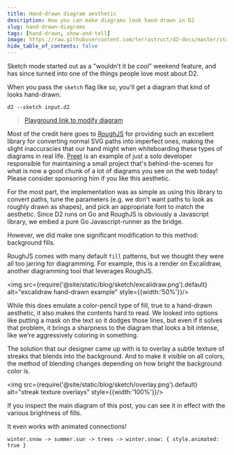 ```yaml
---
title: Hand-drawn diagram aesthetic
description: How you can make diagrams look hand-drawn in D2
slug: hand-drawn-diagrams
tags: [hand-drawn, show-and-tell]
image: https://raw.githubusercontent.com/terrastruct/d2-docs/master/static/img/blog/sketch.png
hide_table_of_contents: false
---
```


Sketch mode started out as a "wouldn't it be cool" weekend feature, and has since turned
into one of the things people love most about D2.

When you pass the `sketch` flag like so, you'll get a diagram that kind of looks hand-drawn.

```
d2 --sketch input.d2
```

<div dangerouslySetInnerHTML={{__html: require('@site/static/blog/sketch/main.svg2')}}></div>


> [Playground link to modify diagram](https://play.d2lang.com/?script=nFRPj9M-EL3nU4z6U45tvflRhHxAQssWIf4VCuKyF9edJhaJHcbjhl203x1N04RWqGLFzY5f3vi98ZvRcw0kxmTZioLFGJ0vYeVaFKSGnxnAQZkGxh8sOyk_G23VsFhkAGKSBg7t1KJnpOxBCLEdOXsqsV9DxdxGPZ_LLs4YiUxkSpZnNjRzc58I82L50rDZmIgxL9Qaae8s5oW6lu7mxfJFj1Lrj2_zQgn2qyGsQoo4i_tS6pdt0vBOujh9tfpy6z_LgxN5j75JF_Ni-SlsAjt7uhwq3OxN_XhhGCN6dqYWqqsrNb0PockL5fzA99rvkNBb_EdSpRbTlkJJpmmQBtYPZCt5aIYD9cTt2N9lqmvoAn1zvrz1w_cDaGz894QJM4CHP5oK0-dwyj4bCMT7y4di2-XT0YTLkDNJApP-w_gAsux834tekWsM3elzcfaudhKMgz6ANdrgt3-FHUIwQGQaaZj8t9vuNvj_ZHBq8j4waugQrPFA2NbGInCFEE5v3zmu4E3aIHlkjNBV6OUnSh5CYgg74Mr5MgIH2IbJMZN9Co-V1eLp9ZObyXk6D3NQQ1c5xvHkdJpoUBnAcflMqTHGm8Acmt9J_hUAAP__&layout=elk&sketch=1&)

Most of the credit here goes to [RoughJS](https://roughjs.com/) for providing such an
excellent library for converting normal SVG paths into imperfect ones, making the slight
inaccuracies that our hand might when whiteboarding these types of diagrams in real life.
[Preet](https://twitter.com/preetster) is an example of just a solo developer
responsible for maintaining a small project that's behind-the-scenes for what is now a
good chunk of a lot of diagrams you see on the web today! Please consider sponsoring him
if you like this aesthetic.

For the most part, the implementation was as simple as using this library to convert
paths, tune the parameters (e.g. we don't want paths to look as roughly drawn as shapes),
and pick an appropriate font to match the aesthetic. Since D2 runs on Go and RoughJS is
obviously a Javascript library, we embed a pure Go Javascript-runner as the bridge.

However, we did make one significant modification to this method: background fills.

RoughJS comes with many default `fill` patterns, but we thought they were all too jarring
for diagramming. For example, this is a render on Excalidraw, another diagramming tool
  that leverages RoughJS.

<img src={require('@site/static/blog/sketch/excalidraw.png').default} alt="excalidraw hand-drawn example" style={{width:'50%'}}/>

While this does emulate a color-pencil type of fill, true to a hand-drawn aesthetic, it
also makes the contents hard to read. We looked into options like putting a mask on the
text so it dodges those lines, but even if it solves that problem, it brings a sharpness
to the diagram that looks a bit intense, like we're aggressively coloring in something.

The solution that our designer came up with is to overlay a subtle texture of streaks that
blends into the background. And to make it visible on all colors, the method of blending
changes depending on how bright the background color is.

<img src={require('@site/static/blog/sketch/overlay.png').default} alt="streak texture overlays" style={{width:'100%'}}/>

If you inspect the main diagram of this post, you can see it in effect with the various
brightness of fills.

It even works with animated connections!

```d2
winter.snow -> summer.sun -> trees -> winter.snow: { style.animated: true }
```

<div style={{width:'30%'}} dangerouslySetInnerHTML={{__html: require('@site/static/blog/sketch/animated.svg2')}}></div>
